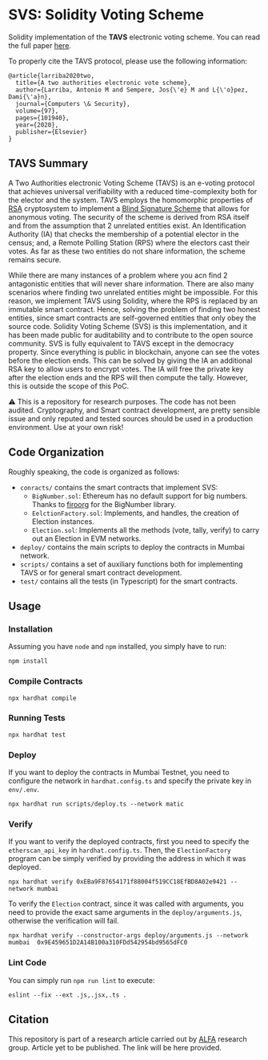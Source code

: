 # SVS: Solidity Voting Scheme
Solidity implementation of the **TAVS** electronic voting scheme.
You can read the full paper [here](https://riunet.upv.es/bitstream/handle/10251/166370/Larrba-Flor?sequence=3).

To properly cite the TAVS protocol, please use the following information: 
```
@article{larriba2020two,
  title={A two authorities electronic vote scheme},
  author={Larriba, Antonio M and Sempere, Jos{\'e} M and L{\'o}pez, Dami{\'a}n},
  journal={Computers \& Security},
  volume={97},
  pages={101940},
  year={2020},
  publisher={Elsevier}
}
```

## TAVS Summary
A Two Authorities electronic Voting Scheme (TAVS) is an e-voting protocol that achieves universal verifiability with a reduced time-complexity both for the elector and the system.
TAVS employs the homomorphic properties of [RSA](https://en.wikipedia.org/wiki/RSA_(cryptosystem)) cryptosystem to implement a [Blind Signature Scheme](http://blog.koehntopp.de/uploads/Chaum.BlindSigForPayment.1982.PDF) that allows for anonymous voting.
The security of the scheme is derived from RSA itself and from the assumption that 2 unrelated entities exist.
An Identification Authority (IA) that checks the membership of a potential elector in the census; and, a Remote Polling Station (RPS) where the electors cast their votes.
As far as these two entities do not share information, the scheme remains secure.

While there are many instances of a problem where you acn find 2 antagonistic entities that will never share information.
There are also many scenarios where finding two unrelated entities might be impossible. 
For this reason, we implement TAVS using Solidity, where the RPS is replaced by an immutable smart contract.
Hence, solving the problem of finding two honest entities, since smart contracts are self-governed entities that only obey the source code. 
Solidity Voting Scheme (SVS) is this implementation, and it has been made public for auditability and to contribute to the open source community.
SVS is fully equivalent to TAVS except in the democracy property.
Since everything is public in blockchain, anyone can see the votes before the election ends.
This can be solved by giving the IA an additional RSA key to allow users to encrypt votes. 
The IA will free the private key after the election ends and the RPS will then compute the tally. 
However, this is outside the scope of this PoC.

:warning: This is a repository for research purposes. The code has not been audited.
Cryptography, and Smart contract development, are pretty sensible issue and only reputed and tested sources should be used in a production environment.
Use at your own risk!

## Code Organization
Roughly speaking, the code is organized as follows:

- `conracts/` contains the smart contracts that implement SVS:
  -  `BigNumber.sol`: Ethereum has no default support for big numbers. Thanks to [firoorg](https://github.com/firoorg/solidity-BigNumber) for the BigNumber library.
  -  `EelctionFactory.sol`: Implements, and handles, the creation of Election instances.
  -  `Election.sol`: Implements all the methods (vote, tally, verify) to carry out an Election in EVM networks.
- `deploy/` contains the main scripts to deploy the contracts in Mumbai network.
- `scripts/` contains a set of auxiliary functions both for implementing TAVS or for general smart contract development.
- `test/` contains all the tests (in Typescript) for the smart contracts. 
## Usage

### Installation
Assuming you have `node` and `npm` installed, you simply have to run:
```
npm install
```

### Compile Contracts
```
npx hardhat compile
```

### Running Tests
```
npx hardhat test
```

### Deploy
If you want to deploy the contracts in Mumbai Testnet, you need to configure the network in `hardhat.config.ts` and specify the private key in `env/.env`.
```
npx hardhat run scripts/deploy.ts --network matic
```

### Verify
If you want to verify the deployed contracts, first you need to specify the `etherscan_api_key` in `hardhat.config.ts`.
Then, the `ElectionFactory` program can be simply verified by providing the address in which it was deployed.
```
npx hardhat verify 0xEBa9F87654171f88004f519CC18EfBD8A02e9421 --network mumbai
```
To verify the `Election` contract, since it was called with arguments, you need to provide the exact same arguments in the `deploy/arguments.js`, otherwise the verification will fail. 
```
npx hardhat verify --constructor-args deploy/arguments.js --network mumbai  0x9E459651D2A14B100a310FDd542954bd9565dFC0
```

### Lint Code
You can simply run `npm run lint` to execute:

```
eslint --fix --ext .js,.jsx,.ts .
```

## Citation
This repository is part of a research article carried out by [ALFA](https://alfa.webs.upv.es/) research group.
Article yet to be published. The link will be here provided.
